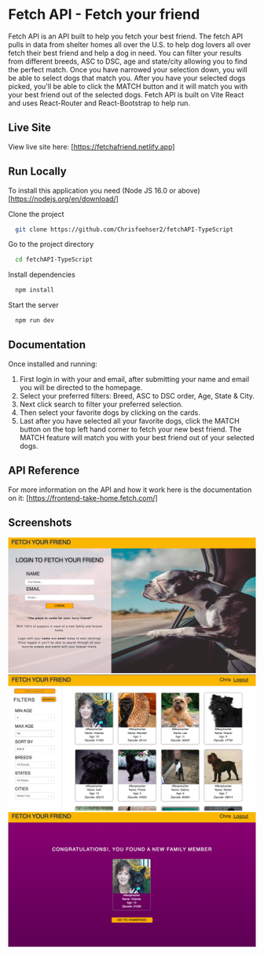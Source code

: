 # Fetch API - Fetch your friend

Fetch API is an API built to help you fetch your best friend. The fetch API pulls in data from shelter homes all over the U.S. to help dog lovers all over fetch their best friend and help a dog in need. You can filter your results from different breeds, ASC to DSC, age and state/city allowing you to find the perfect match. Once you have narrowed your selection down, you will be able to select dogs that match you. After you have your selected dogs picked, you'll be able to click the MATCH button and it will match you with your best friend out of the selected dogs. Fetch API is built on Vite React and uses React-Router and React-Bootstrap to help run.

## Live Site

View live site here: [https://fetchafriend.netlify.app]

## Run Locally

To install this application you need
(Node JS 16.0 or above)[https://nodejs.org/en/download/]

Clone the project

```bash
  git clone https://github.com/Chrisfoehser2/fetchAPI-TypeScript
```

Go to the project directory

```bash
  cd fetchAPI-TypeScript
```

Install dependencies

```bash
  npm install
```

Start the server

```bash
  npm run dev
```

## Documentation

Once installed and running:

1. First login in with your and email, after submitting your name and email you will be directed to the homepage.
2. Select your preferred filters: Breed, ASC to DSC order, Age, State & City.
3. Next click search to filter your preferred selection.
4. Then select your favorite dogs by clicking on the cards.
5. Last after you have selected all your favorite dogs, click the MATCH button on the top left hand corner to fetch your new best friend. The MATCH feature will match you with your best friend out of your selected dogs.

## API Reference

For more information on the API and how it work here is the documentation on it: [https://frontend-take-home.fetch.com/]

## Screenshots

![App Screenshot](./public/images/loginScreen.png)
![App Screenshot](./public/images/homePage.png)
![App Screenshot](./public/images/matchFound.png)

